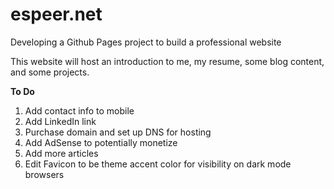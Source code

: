 # espeer.net
Developing a Github Pages project to build a professional website

This website will host an introduction to me, my resume, some blog content, and some projects.

**To Do**
1) Add contact info to mobile
2) Add LinkedIn link
3) Purchase domain and set up DNS for hosting
4) Add AdSense to potentially monetize
5) Add more articles
6) Edit Favicon to be theme accent color for visibility on dark mode browsers
